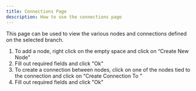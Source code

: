 ```yaml
---
title: Connections Page
description: How to use the connections page
---
```


This page can be used to view the various nodes and connections defined on the selected branch.

1. To add a node, right click on the empty space and click on “Create New Node”
   <!-- > ![connectionspg1](../../../../assets/mim/connectionspg1.jpg) -->
2. Fill out required fields and click "Ok"
   <!-- > ![connectionspg2](/docs/mim/images/connectionspg2.jpg) -->
3. To create a connection between nodes, click on one of the nodes tied to the connection and click on “Create Connection To <node>”
   <!-- > ![connectionspg3](/docs/mim/images/connectionspg3.jpg) -->
4. Fill out required fields and click "Ok"
   <!-- > ![connectionspg4](/docs/mim/images/connectionspg4.jpg) -->
